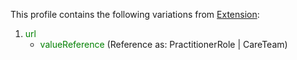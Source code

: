 This profile contains the following variations from [Extension](http://hl7.org/fhir/R4/Extension):

1. <span style='color:green'> url </span> 
   * <span style='color:green'> valueReference </span>  (Reference as: PractitionerRole \| CareTeam)